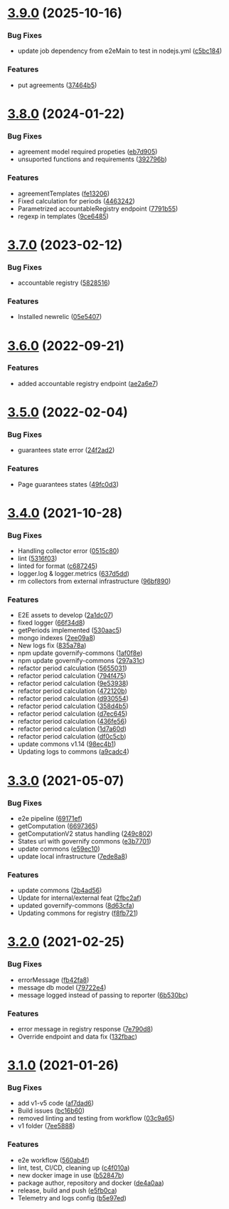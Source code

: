 # [3.9.0](https://github.com/governify/registry/compare/v3.8.0...v3.9.0) (2025-10-16)


### Bug Fixes

* update job dependency from e2eMain to test in nodejs.yml ([c5bc184](https://github.com/governify/registry/commit/c5bc184dcc3679e6b721d6dc746a8198d761c45e))


### Features

* put agreements ([37464b5](https://github.com/governify/registry/commit/37464b5652be9cd322d01b1e8637984e123661de))



# [3.8.0](https://github.com/governify/registry/compare/v3.7.0...v3.8.0) (2024-01-22)


### Bug Fixes

* agreement model required propeties ([eb7d905](https://github.com/governify/registry/commit/eb7d90507ed74cb9279bdcd9b477e94d49e42969))
* unsuported functions and requirements ([392796b](https://github.com/governify/registry/commit/392796b8d8e2c34c0a6311982d9c109014afcf4f))


### Features

* agreementTemplates ([fe13206](https://github.com/governify/registry/commit/fe1320619714e969241046be4851ac07b5503b76))
* Fixed calculation for periods ([4463242](https://github.com/governify/registry/commit/4463242a4883ebd651730f8880c2bd578ac22f3f))
* Parametrized accountableRegistry endpoint ([7791b55](https://github.com/governify/registry/commit/7791b55f54f8e03ecd3d7dd2bfb20c2f31d5fc42))
* regexp in templates ([9ce6485](https://github.com/governify/registry/commit/9ce6485185c1667880e8fef8ff6cf35650be235b))



# [3.7.0](https://github.com/governify/registry/compare/v3.6.0...v3.7.0) (2023-02-12)


### Bug Fixes

* accountable registry ([5828516](https://github.com/governify/registry/commit/58285161d38fd9d4e95bf22b1f41222c170dc71d))


### Features

* Installed newrelic ([05e5407](https://github.com/governify/registry/commit/05e54079fcc6dd5215e2cd6ecc89a39180b30225))



# [3.6.0](https://github.com/governify/registry/compare/v3.5.0...v3.6.0) (2022-09-21)


### Features

* added accountable registry endpoint ([ae2a6e7](https://github.com/governify/registry/commit/ae2a6e746c507dbbe84fcbd6a20ecd9b23a52358))



# [3.5.0](https://github.com/governify/registry/compare/v3.4.0...v3.5.0) (2022-02-04)


### Bug Fixes

* guarantees state error ([24f2ad2](https://github.com/governify/registry/commit/24f2ad220a42cdc504c032771e785abe08fb2bc4))


### Features

* Page guarantees states ([49fc0d3](https://github.com/governify/registry/commit/49fc0d340d30e4b5edcb470ac6386b4f1915547c))



# [3.4.0](https://github.com/governify/registry/compare/v3.3.0...v3.4.0) (2021-10-28)


### Bug Fixes

* Handling collector error ([0515c80](https://github.com/governify/registry/commit/0515c80dd0d21f6927006f69e0ef297414a4ce07))
* lint ([5316f03](https://github.com/governify/registry/commit/5316f0310bb5eb083d4516607a52153fc083f635))
* linted for format ([c687245](https://github.com/governify/registry/commit/c687245d2c19a9d2a5d8a3a87fffb7444a8f0a92))
* logger.log & logger.metrics ([637d5dd](https://github.com/governify/registry/commit/637d5dde4872aec571b7e848ec5b71dc27b003bf))
* rm collectors from external infrastructure ([96bf890](https://github.com/governify/registry/commit/96bf890cce1f92da57859f1d34e2364a5b12a8cb))


### Features

* E2E assets to develop ([2a1dc07](https://github.com/governify/registry/commit/2a1dc071143ece2468b5be134790deeb3cf0930b))
* fixed logger ([66f34d8](https://github.com/governify/registry/commit/66f34d892ca7586a7bcdd3420f621c1b3f297338))
* getPeriods implemented ([530aac5](https://github.com/governify/registry/commit/530aac5f42c10980ca545009cf2534742c3a366a))
* mongo indexes ([2ee09a8](https://github.com/governify/registry/commit/2ee09a83ebd7efe99856e4545d772670c094395c))
* New logs fix ([835a78a](https://github.com/governify/registry/commit/835a78a0623e60f6a9fae0f1658d14731f0181a1))
* npm update governify-commons ([1af0f8e](https://github.com/governify/registry/commit/1af0f8e83b00ce349fda31055baaaffc9b4b1591))
* npm update governify-commons ([297a31c](https://github.com/governify/registry/commit/297a31c4e9679cef60b976879931f26af7c86d35))
* refactor period calculation ([5655031](https://github.com/governify/registry/commit/5655031a75ac971189e2525f2c38eba5e94e8bff))
* refactor period calculation ([794f475](https://github.com/governify/registry/commit/794f4752c9151899c090c4c1da841fdce0394787))
* refactor period calculation ([9e53938](https://github.com/governify/registry/commit/9e539383257d6a09c674c140542e54d55465a9f3))
* refactor period calculation ([472120b](https://github.com/governify/registry/commit/472120bfdbd41acfd4af6b29d3e37b1ab5cc59c6))
* refactor period calculation ([d930554](https://github.com/governify/registry/commit/d9305546e860378e636b6cd8dd8d1422ecf59488))
* refactor period calculation ([358d4b5](https://github.com/governify/registry/commit/358d4b54ebf2841c5b1070e4c749e04210461044))
* refactor period calculation ([d7ec645](https://github.com/governify/registry/commit/d7ec645afe3beb9563d0e4e938f3cba4699c2025))
* refactor period calculation ([436fe56](https://github.com/governify/registry/commit/436fe56668c458330cd9955e5b18f3c96d5166ce))
* refactor period calculation ([1d7a60d](https://github.com/governify/registry/commit/1d7a60d17f0e7bccf8ffbf1e24cce0280be7eb2e))
* refactor period calculation ([df0c5cb](https://github.com/governify/registry/commit/df0c5cb8919d62a87aa9dea7487ada87de70c82f))
* update commons v1.14 ([98ec4b1](https://github.com/governify/registry/commit/98ec4b1b3e86b0216f657444984d1d6de5997f7c))
* Updating logs to commons ([a9cadc4](https://github.com/governify/registry/commit/a9cadc4eee83255057dead1602038cf79ec674b8))



# [3.3.0](https://github.com/governify/registry/compare/v3.2.0...v3.3.0) (2021-05-07)


### Bug Fixes

* e2e pipeline ([69171ef](https://github.com/governify/registry/commit/69171ef597bd90dc8c7ab432bf5c54a9352fa9e7))
* getComputation ([6697365](https://github.com/governify/registry/commit/669736543924ef32dbc225155b9f2ec0ba91febf))
* getComputationV2 status handling ([249c802](https://github.com/governify/registry/commit/249c802704a1a1504d61c5c13602f19e18ff5f06))
* States url with governify commons ([e3b7701](https://github.com/governify/registry/commit/e3b77015e7a3c4530555a2bf9f0f5cfa7ab92133))
* update commons ([e59ec10](https://github.com/governify/registry/commit/e59ec109dbcffe95900804ce72a635daf9225a9a))
* update local infrastructure ([7ede8a8](https://github.com/governify/registry/commit/7ede8a849cb9ea803d8b71b3171cf47886a246dd))


### Features

* update commons ([2b4ad56](https://github.com/governify/registry/commit/2b4ad56a0cc0ecd78609090702833c26ca97dd34))
* Update for internal/external feat ([2fbc2af](https://github.com/governify/registry/commit/2fbc2afbde109ea73cf036d8c79b2c9301c5214a))
* updated governify-commons ([8d63cfa](https://github.com/governify/registry/commit/8d63cfa9497f149db261d0a9e95574f90fd4b1bb))
* Updating commons for registry ([f8fb721](https://github.com/governify/registry/commit/f8fb721d01e4db11e2c07a5253ec96cf829a00c3))



# [3.2.0](https://github.com/governify/registry/compare/v3.1.0...v3.2.0) (2021-02-25)


### Bug Fixes

* errorMessage ([fb42fa8](https://github.com/governify/registry/commit/fb42fa85655d25f82572692eb6c5cb0307095268))
* message db model ([79722e4](https://github.com/governify/registry/commit/79722e468a51287bf9e303417b3698224297b327))
* message logged instead of passing to reporter ([6b530bc](https://github.com/governify/registry/commit/6b530bce8cf4c4bbf86a0c43a45b64753eb6a410))


### Features

* error message in registry response ([7e790d8](https://github.com/governify/registry/commit/7e790d831d7f94279459205493de20570207feb6))
* Override endpoint and data fix ([132fbac](https://github.com/governify/registry/commit/132fbac4f9b622d43e63f6ec93dde6f10bf4c8c4))



# [3.1.0](https://github.com/governify/registry/compare/b5e97ed42be2bd00ce4e6ecb62194b71e647ed38...v3.1.0) (2021-01-26)


### Bug Fixes

* add v1-v5 code ([af7dad6](https://github.com/governify/registry/commit/af7dad609b13e994d9bb7fcaddb4d54629420c54))
* Build issues ([bc16b60](https://github.com/governify/registry/commit/bc16b600c7239e424aec5fb1aeb3435b67fcd647))
* removed linting and testing from workflow ([03c9a65](https://github.com/governify/registry/commit/03c9a651be5931fcdab2ad342d74300d816f9270))
* v1 folder ([7ee5888](https://github.com/governify/registry/commit/7ee5888f570e1a914f5eab802b89286feb45f0c5))


### Features

* e2e workflow ([560ab4f](https://github.com/governify/registry/commit/560ab4fd10822c3ec82ec816a14732016d8f06f6))
* lint, test, CI/CD, cleaning up ([c4f010a](https://github.com/governify/registry/commit/c4f010a045b219219a81bd31f2b441d99169e86d))
* new docker image in use ([b52847b](https://github.com/governify/registry/commit/b52847b0a97a8012954473813f8a97432e6bbbf5))
* package author, repository and docker ([de4a0aa](https://github.com/governify/registry/commit/de4a0aa81923b6da58b4fafd7f705fcf598bf406))
* release, build and push ([e5fb0ca](https://github.com/governify/registry/commit/e5fb0ca4189a9643fa70c2e95047472247901f3d))
* Telemetry and logs config ([b5e97ed](https://github.com/governify/registry/commit/b5e97ed42be2bd00ce4e6ecb62194b71e647ed38))



